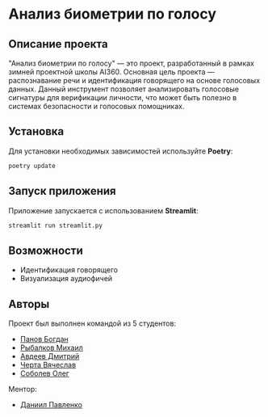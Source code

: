 # Анализ биометрии по голосу

## Описание проекта
"Анализ биометрии по голосу" — это проект, разработанный в рамках зимней проектной школы AI360.
Основная цель проекта — распознавание речи и идентификация говорящего на основе голосовых данных.
Данный инструмент позволяет анализировать голосовые сигнатуры для верификации личности, 
что может быть полезно в системах безопасности и голосовых помощниках.

## Установка
Для установки необходимых зависимостей используйте **Poetry**:
```sh
poetry update
```

## Запуск приложения
Приложение запускается с использованием **Streamlit**:
```sh
streamlit run streamlit.py
```

## Возможности
- Идентификация говорящего
- Визуализация аудиофичей

## Авторы
Проект был выполнен командой из 5 студентов:
- [Панов Богдан](https://github.com/Put1s)
- [Рыбалков Михаил](https://github.com/erytw)
- [Авдеев Дмитрий](https://github.com/SmiloVirus)
- [Черта Вячеслав](https://github.com/SlavaKemDev)
- [Соболев Олег](https://github.com/vvsob)

Ментор:
- [Даниил Павленко](https://github.com/netkex)
